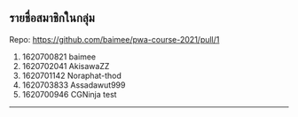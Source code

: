 ## รายชื่อสมาชิกในกลุ่ม

Repo: <https://github.com/baimee/pwa-course-2021/pull/1>

1. 1620700821 baimee
2. 1620702041 AkisawaZZ
3. 1620701142 Noraphat-thod
4. 1620703833 Assadawut999
5. 1620700946 CGNinja
test
----------------------------